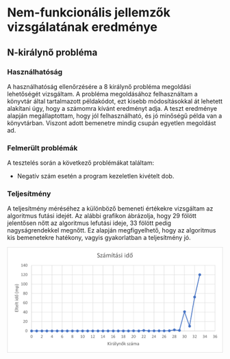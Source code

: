 # Nem-funkcionális jellemzők vizsgálatának eredménye

## N-királynő probléma
### Használhatóság

A használhatóság ellenőrzésére a 8 királynő probléma megoldási lehetőségét vizsgáltam.
A probléma megoldásához felhasználtam a könyvtár által tartalmazott példakódot, ezt kisebb módosításokkal át lehetett alakítani úgy, hogy a számomra kívánt eredményt adja.
A teszt eredménye alapján megállaptottam, hogy jól felhasználható, és jó minőségű példa van a könyvtárban. Viszont adott bemenetre mindig csupán egyetlen megoldást ad.

### Felmerült problémák
A tesztelés során a következő problémákat találtam:

- Negatív szám esetén a program kezeletlen kivételt dob.


### Teljesítmény

A teljesítmény méréséhez a különböző bemeneti értékekre vizsgáltam az algoritmus futási idejét. Az alábbi grafikon ábrázolja, hogy 29 fölött jelentősen nőtt az algoritmus lefutási ideje, 33 fölött pedig nagyságrendekkel megnőtt. Ez alapján megfigyelhető, hogy az algoritmus kis bemenetekre hatékony, vagyis gyakorlatban a teljesítmény jó.

![](nqueenperformancetime.png)